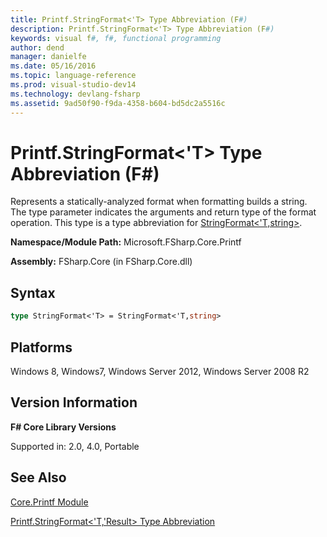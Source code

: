 ```yaml
---
title: Printf.StringFormat<'T> Type Abbreviation (F#)
description: Printf.StringFormat<'T> Type Abbreviation (F#)
keywords: visual f#, f#, functional programming
author: dend
manager: danielfe
ms.date: 05/16/2016
ms.topic: language-reference
ms.prod: visual-studio-dev14
ms.technology: devlang-fsharp
ms.assetid: 9ad50f90-f9da-4358-b604-bd5dc2a5516c
---
```


# Printf.StringFormat<'T> Type Abbreviation (F#)

Represents a statically-analyzed format when formatting builds a string. The type parameter indicates the arguments and return type of the format operation. This type is a type abbreviation for [StringFormat&lt;'T,string&gt;](https://msdn.microsoft.com/library/d69a911f-3a25-42fa-bd51-a9c9c1102fa8).

**Namespace/Module Path:** Microsoft.FSharp.Core.Printf

**Assembly:** FSharp.Core (in FSharp.Core.dll)


## Syntax

```fsharp
type StringFormat<'T> = StringFormat<'T,string>
```

## Platforms
Windows 8, Windows7, Windows Server 2012, Windows Server 2008 R2


## Version Information
**F# Core Library Versions**

Supported in: 2.0, 4.0, Portable


## See Also
[Core.Printf Module](Core.Printf-Module-%5BFSharp%5D.md)

[Printf.StringFormat&#60;'T,'Result&#62; Type Abbreviation](Printf.StringFormat%5B%27T%2C%27Result%5D-Type-Abbreviation-%5BFSharp%5D.md)
